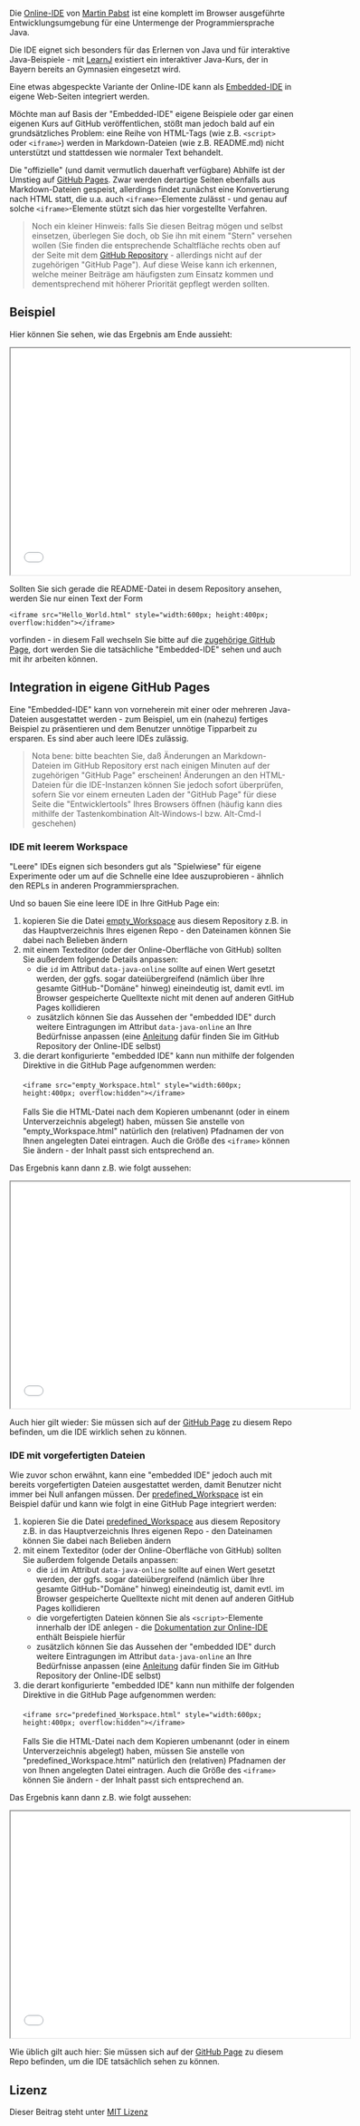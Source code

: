 Die [Online-IDE](https://github.com/martin-pabst/Online-IDE) von [Martin Pabst](https://github.com/martin-pabst) ist eine komplett im Browser ausgeführte Entwicklungsumgebung für eine Untermenge der Programmiersprache Java.

Die IDE eignet sich besonders für das Erlernen von Java und für interaktive Java-Beispiele - mit [LearnJ](https://www.learnj.de/doku.php) existiert ein interaktiver Java-Kurs, der in Bayern bereits an Gymnasien eingesetzt wird.

Eine etwas abgespeckte Variante der Online-IDE kann als [Embedded-IDE](https://github.com/martin-pabst/Online-IDE#2-embedded-ide) in eigene Web-Seiten integriert werden.

Möchte man auf Basis der "Embedded-IDE" eigene Beispiele oder gar einen eigenen Kurs auf GitHub veröffentlichen, stößt man jedoch bald auf ein grundsätzliches Problem: eine Reihe von HTML-Tags (wie z.B. `<script>` oder `<iframe>`) werden in Markdown-Dateien (wie z.B. README.md) nicht unterstützt und stattdessen wie normaler Text behandelt.

Die "offizielle" (und damit vermutlich dauerhaft verfügbare) Abhilfe ist der Umstieg auf [GitHub Pages](https://pages.github.com/). Zwar werden derartige Seiten ebenfalls aus Markdown-Dateien gespeist, allerdings findet zunächst eine Konvertierung nach HTML statt, die u.a. auch `<iframe>`-Elemente zulässt - und genau auf solche `<iframe>`-Elemente stützt sich das hier vorgestellte Verfahren.

> Noch ein kleiner Hinweis: falls Sie diesen Beitrag mögen und selbst einsetzen, überlegen Sie doch, ob Sie ihn mit einem "Stern" versehen wollen (Sie finden die entsprechende Schaltfläche rechts oben auf der Seite mit dem [GitHub Repository](https://github.com/rozek/javascript-interface-library) - allerdings nicht auf der zugehörigen "GitHub Page"). Auf diese Weise kann ich erkennen, welche meiner Beiträge am häufigsten zum Einsatz kommen und dementsprechend mit höherer Priorität gepflegt werden sollten.

## Beispiel ##
  
Hier können Sie sehen, wie das Ergebnis am Ende aussieht:
  
<iframe src="Hello_World.html" style="width:600px; height:400px; overflow:hidden"></iframe>

Sollten Sie sich gerade die README-Datei in desem Repository ansehen, werden Sie nur einen Text der Form
  
```
<iframe src="Hello_World.html" style="width:600px; height:400px; overflow:hidden"></iframe>
```
  
vorfinden - in diesem Fall wechseln Sie bitte auf die [zugehörige GitHub Page](https://rozek.github.io/online-ide-within-github-pages/), dort werden Sie die tatsächliche "Embedded-IDE" sehen und auch mit ihr arbeiten können.
  
## Integration in eigene GitHub Pages ##

Eine "Embedded-IDE" kann von vorneherein mit einer oder mehreren Java-Dateien ausgestattet werden - zum Beispiel, um ein (nahezu) fertiges Beispiel zu präsentieren und dem Benutzer unnötige Tipparbeit zu ersparen. Es sind aber auch leere IDEs zulässig.

> Nota bene: bitte beachten Sie, daß Änderungen an Markdown-Dateien im GitHub Repository erst nach einigen Minuten auf der zugehörigen "GitHub Page" erscheinen! Änderungen an den HTML-Dateien für die IDE-Instanzen können Sie jedoch sofort überprüfen, sofern Sie vor einem erneuten Laden der "GitHub Page" für diese Seite die "Entwicklertools" Ihres Browsers öffnen (häufig kann dies mithilfe der Tastenkombination Alt-Windows-I bzw. Alt-Cmd-I geschehen)

### IDE mit leerem Workspace ###

"Leere" IDEs eignen sich besonders gut als "Spielwiese" für eigene Experimente oder um auf die Schnelle eine Idee auszuprobieren - ähnlich den REPLs in anderen Programmiersprachen.

Und so bauen Sie eine leere IDE in Ihre GitHub Page ein:

1. kopieren Sie die Datei [empty_Workspace](empty_Workspace.html) aus diesem Repository z.B. in das Hauptverzeichnis Ihres eigenen Repo - den Dateinamen können Sie dabei nach Belieben ändern
2. mit einem Texteditor (oder der Online-Oberfläche von GitHub) sollten Sie außerdem folgende Details anpassen:
    * die `id` im Attribut `data-java-online` sollte auf einen Wert gesetzt werden, der ggfs. sogar dateiübergreifend (nämlich über Ihre gesamte GitHub-"Domäne" hinweg) eineindeutig ist, damit evtl. im Browser gespeicherte Quelltexte nicht mit denen auf anderen GitHub Pages kollidieren
    * zusätzlich können Sie das Aussehen der "embedded IDE" durch weitere Eintragungen im Attribut `data-java-online` an Ihre Bedürfnisse anpassen (eine [Anleitung](https://github.com/martin-pabst/Online-IDE#das-attribut-data-java-online) dafür finden Sie im GitHub Repository der Online-IDE selbst)
3. die derart konfigurierte "embedded IDE" kann nun mithilfe der folgenden Direktive in die GitHub Page aufgenommen werden:<br>&nbsp;<br>`<iframe src="empty_Workspace.html" style="width:600px; height:400px; overflow:hidden"></iframe>`<br>&nbsp;<br>Falls Sie die HTML-Datei nach dem Kopieren umbenannt (oder in einem Unterverzeichnis abgelegt) haben, müssen Sie anstelle von "empty_Workspace.html" natürlich den (relativen) Pfadnamen der von Ihnen angelegten Datei eintragen. Auch die Größe des `<iframe>` können Sie ändern - der Inhalt passt sich entsprechend an.

Das Ergebnis kann dann z.B. wie folgt aussehen:

<iframe src="empty_Workspace.html" style="width:600px; height:400px; overflow:hidden"></iframe>

Auch hier gilt wieder: Sie müssen sich auf der [GitHub Page](https://rozek.github.io/online-ide-within-github-pages/) zu diesem Repo befinden, um die IDE wirklich sehen zu können.

### IDE mit vorgefertigten Dateien ###

Wie zuvor schon erwähnt, kann eine "embedded IDE" jedoch auch mit bereits vorgefertigten Dateien ausgestattet werden, damit Benutzer nicht immer bei Null anfangen müssen. Der [predefined_Workspace](predefined_Workspace.html) ist ein Beispiel dafür und kann wie folgt in eine GitHub Page integriert werden:

1. kopieren Sie die Datei [predefined_Workspace](predefined_Workspace.html) aus diesem Repository z.B. in das Hauptverzeichnis Ihres eigenen Repo - den Dateinamen können Sie dabei nach Belieben ändern
2. mit einem Texteditor (oder der Online-Oberfläche von GitHub) sollten Sie außerdem folgende Details anpassen:
    * die `id` im Attribut `data-java-online` sollte auf einen Wert gesetzt werden, der ggfs. sogar dateiübergreifend (nämlich über Ihre gesamte GitHub-"Domäne" hinweg) eineindeutig ist, damit evtl. im Browser gespeicherte Quelltexte nicht mit denen auf anderen GitHub Pages kollidieren
    * die vorgefertigten Dateien können Sie als `<script>`-Elemente innerhalb der IDE anlegen - die [Dokumentation zur Online-IDE](https://github.com/rozek/Online-IDE#beispiel-mit-dateiliste-console-fehlerliste-und-tipp) enthält Beispiele hierfür
    * zusätzlich können Sie das Aussehen der "embedded IDE" durch weitere Eintragungen im Attribut `data-java-online` an Ihre Bedürfnisse anpassen (eine [Anleitung](https://github.com/martin-pabst/Online-IDE#das-attribut-data-java-online) dafür finden Sie im GitHub Repository der Online-IDE selbst)
3. die derart konfigurierte "embedded IDE" kann nun mithilfe der folgenden Direktive in die GitHub Page aufgenommen werden:<br>&nbsp;<br>`<iframe src="predefined_Workspace.html" style="width:600px; height:400px; overflow:hidden"></iframe>`<br>&nbsp;<br>Falls Sie die HTML-Datei nach dem Kopieren umbenannt (oder in einem Unterverzeichnis abgelegt) haben, müssen Sie anstelle von "predefined_Workspace.html" natürlich den (relativen) Pfadnamen der von Ihnen angelegten Datei eintragen. Auch die Größe des `<iframe>` können Sie ändern - der Inhalt passt sich entsprechend an.

Das Ergebnis kann dann z.B. wie folgt aussehen:

<iframe src="predefined_Workspace.html" style="width:600px; height:400px; overflow:hidden"></iframe>

Wie üblich gilt auch hier: Sie müssen sich auf der [GitHub Page](https://rozek.github.io/online-ide-within-github-pages/) zu diesem Repo befinden, um die IDE tatsächlich sehen zu können.

## Lizenz ##

Dieser Beitrag steht unter [MIT Lizenz](LICENSE.md)
